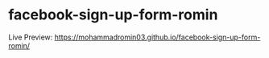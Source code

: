# facebook-sign-up-form-romin
Live Preview:
https://mohammadromin03.github.io/facebook-sign-up-form-romin/
